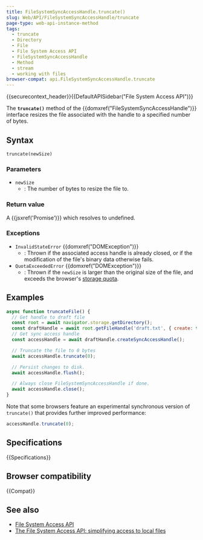 ```yaml
---
title: FileSystemSyncAccessHandle.truncate()
slug: Web/API/FileSystemSyncAccessHandle/truncate
page-type: web-api-instance-method
tags:
  - truncate
  - Directory
  - File
  - File System Access API
  - FileSystemSyncAccessHandle
  - Method
  - stream
  - working with files
browser-compat: api.FileSystemSyncAccessHandle.truncate
---
```


{{securecontext_header}}{{DefaultAPISidebar("File System Access API")}}

The **`truncate()`** method of the
{{domxref("FileSystemSyncAccessHandle")}} interface resizes the file associated with the handle to a specified number of bytes.

## Syntax

```js-nolint
truncate(newSize)
```

### Parameters

- `newSize`
  - : The number of bytes to resize the file to.

### Return value

A {{jsxref('Promise')}} which resolves to undefined.

### Exceptions

- `InvalidStateError` {{domxref("DOMException")}}
  - : Thrown if the associated access handle is already closed, or if the modification of the file's binary data otherwise fails.
- `QuotaExceededError` {{domxref("DOMException")}}
  - : Thrown if the `newSize` is larger than the original size of the file, and exceeds the browser's [storage quota](/en-US/docs/Web/API/IndexedDB_API/Browser_storage_limits_and_eviction_criteria).

## Examples

```js
async function truncateFile() {
  // Get handle to draft file
  const root = await navigator.storage.getDirectory();
  const draftHandle = await root.getFileHandle('draft.txt', { create: true });
  // Get sync access handle
  const accessHandle = await draftHandle.createSyncAccessHandle();

  // Truncate the file to 0 bytes
  await accessHandle.truncate(0);

  // Persist changes to disk.
  await accessHandle.flush();

  // Always close FileSystemSyncAccessHandle if done.
  await accessHandle.close();
}
```

Note that some browsers feature an experimental synchronous version of `truncate()` that provides further improved performance:

```js
accessHandle.truncate(0);
```

## Specifications

{{Specifications}}

## Browser compatibility

{{Compat}}

## See also

- [File System Access API](/en-US/docs/Web/API/File_System_Access_API)
- [The File System Access API: simplifying access to local files](https://web.dev/file-system-access/)

